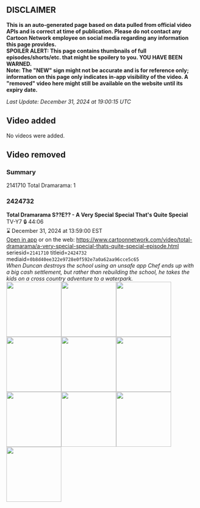 ## DISCLAIMER
**This is an auto-generated page based on data pulled from official video APIs and is correct at time of publication. Please do not contact any Cartoon Network employee on social media regarding any information this page provides.**  
**SPOILER ALERT: This page contains thumbnails of full episodes/shorts/etc. that might be spoilery to you. YOU HAVE BEEN WARNED.**  
**Note: The "NEW" sign might not be accurate and is for reference only; information on this page only indicates in-app visibility of the video. A "removed" video here might still be available on the website until its expiry date.**  

_Last Update: December 31, 2024 at 19:00:15 UTC_
## Video added
No videos were added.  
## Video removed
### Summary
2141710 Total Dramarama: 1  
### 2424732
**Total Dramarama S??E?? - A Very Special Special That's Quite Special**  
TV-Y7 🔒 44:06  
⌛ December 31, 2024 at 13:59:00 EST  
[Open in app](https://cnvideo.sercomkc.org/redirector.html?type=cnapp&seriesid=2141710&titleid=2424732&mediaid=0b8d40ee322e9728e0f592e7a0a62aa96cce5c65) or on the web: https://www.cartoonnetwork.com/video/total-dramarama/a-very-special-special-thats-quite-special-episode.html  
seriesid=`2141710` titleid=`2424732` mediaid=`0b8d40ee322e9728e0f592e7a0a62aa96cce5c65`  
_When Duncan destroys the school using an unsafe app Chef ends up with a big cash settlement, but rather than rebuilding the school, he takes the kids on a cross country adventure to a waterpark._  
<a href="https://s3.amazonaws.com/cartoonorchestrator/2424732_001_1280x720.jpg"><img src="https://s3.amazonaws.com/cartoonorchestrator/2424732_001_640x360.jpg" height="144px" /></a><a href="https://s3.amazonaws.com/cartoonorchestrator/2424732_002_1280x720.jpg"><img src="https://s3.amazonaws.com/cartoonorchestrator/2424732_002_640x360.jpg" height="144px" /></a><a href="https://s3.amazonaws.com/cartoonorchestrator/2424732_003_1280x720.jpg"><img src="https://s3.amazonaws.com/cartoonorchestrator/2424732_003_640x360.jpg" height="144px" /></a><a href="https://s3.amazonaws.com/cartoonorchestrator/2424732_004_1280x720.jpg"><img src="https://s3.amazonaws.com/cartoonorchestrator/2424732_004_640x360.jpg" height="144px" /></a><a href="https://s3.amazonaws.com/cartoonorchestrator/2424732_005_1280x720.jpg"><img src="https://s3.amazonaws.com/cartoonorchestrator/2424732_005_640x360.jpg" height="144px" /></a><a href="https://s3.amazonaws.com/cartoonorchestrator/2424732_006_1280x720.jpg"><img src="https://s3.amazonaws.com/cartoonorchestrator/2424732_006_640x360.jpg" height="144px" /></a><a href="https://s3.amazonaws.com/cartoonorchestrator/2424732_007_1280x720.jpg"><img src="https://s3.amazonaws.com/cartoonorchestrator/2424732_007_640x360.jpg" height="144px" /></a><a href="https://s3.amazonaws.com/cartoonorchestrator/2424732_008_1280x720.jpg"><img src="https://s3.amazonaws.com/cartoonorchestrator/2424732_008_640x360.jpg" height="144px" /></a><a href="https://s3.amazonaws.com/cartoonorchestrator/2424732_009_1280x720.jpg"><img src="https://s3.amazonaws.com/cartoonorchestrator/2424732_009_640x360.jpg" height="144px" /></a><a href="https://s3.amazonaws.com/cartoonorchestrator/2424732_010_1280x720.jpg"><img src="https://s3.amazonaws.com/cartoonorchestrator/2424732_010_640x360.jpg" height="144px" /></a>
